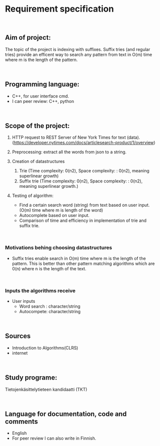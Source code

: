 
# Requirement specification

<br />

## Aim of project:

The topic of the project is indexing with suffixes. Suffix tries (and regular tries) provide an efficent way to search any pattern from text in O(m) time where m is the length of the pattern. 

<br />

## Programming language:
- C++, for user interface cmd. 
- I can peer review: C++, python

<br />

## Scope of the project:

1. HTTP request to REST Server of New York Times for text (data). (https://developer.nytimes.com/docs/articlesearch-product/1/overview)

2. Preprocessing: extract all the words from json to a string.

3. Creation of datastructures 
    1. Trie (Time complexity: 0(n2), Space complexity: : 0(n2), meaning superlinear growth)
    2. Suffix trie (Time complexity: 0(n2), Space complexity: : 0(n2), meaning superlinear growth.)

4. Testing of algorithm:
    - Find a certain search word (string) from text based on user input. (O(m) time where m is length of the word)
    - Autocomplete based on user input.
    - Comparison of time and efficiency in implementation of trie and suffix trie. 
  
<br />

### Motivations behing choosing datastructures
  - Suffix tries enable search in O(m) time where m is the length of the pattern. This is better than other pattern matching algorithms which are 0(n) where n is the length of the text. 

<br />

### Inputs the algorithms receive
  - User inputs
    - Word search : character/string
    - Autocompete: character/string

<br />

## Sources
  - Introduction to Algorithms(CLRS)
  - internet
  
<br />

## Study programe:
 Tietojenkäsittelytieteen kandidaatti (TKT) 
 
<br />

## Language for documentation, code and comments 
  - English
  - For peer review I can also write in Finnish. 





